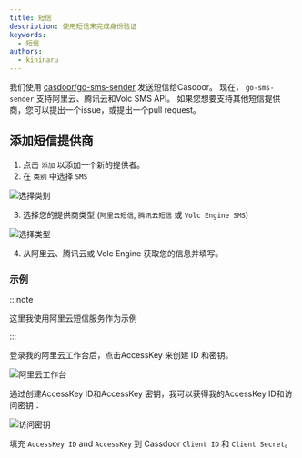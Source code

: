 ```yaml
---
title: 短信
description: 使用短信来完成身份验证
keywords:
  - 短信
authors:
  - kininaru
---
```


我们使用 [casdoor/go-sms-sender](https://github.com/casdoor/go-sms-sender) 发送短信给Casdoor。 现在， `go-sms-sender` 支持阿里云、腾讯云和Volc SMS API。 如果您想要支持其他短信提供商，您可以提出一个issue，或提出一个pull request。

## 添加短信提供商

1. 点击 `添加` 以添加一个新的提供者。
2. 在 `类别` 中选择 `SMS`

![选择类别](/img/providers/selectcategory.png)

3. 选择您的提供商类型 (`阿里云短信`, `腾讯云短信` 或 `Volc Engine SMS`)

![选择类型](/img/providers/selecttype.png)

4. 从阿里云、腾讯云或 Volc Engine 获取您的信息并填写。

### 示例

:::note

这里我使用阿里云短信服务作为示例

:::

登录我的阿里云工作台后，点击AccessKey 来创建 ID 和密钥。

![阿里云工作台](/img/providers/aliyunsms.png)

通过创建AccessKey ID和AccessKey 密钥，我可以获得我的AccessKey ID和访问密钥：

![访问密钥](/img/providers/accesskey.png)

填充 `AccessKey ID` and `AccessKey` 到 Cassdoor `Client ID` 和 `Client Secret`。